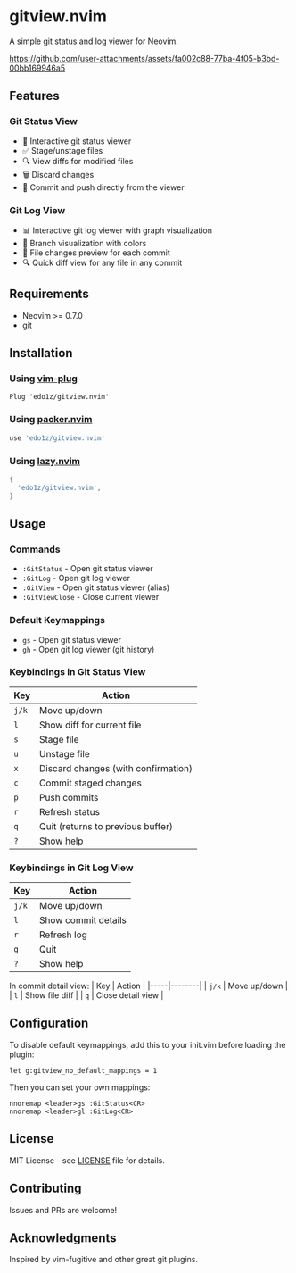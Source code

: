 # gitview.nvim

A simple git status and log viewer for Neovim.


https://github.com/user-attachments/assets/fa002c88-77ba-4f05-b3bd-00bb169946a5


## Features

### Git Status View
- 📁 Interactive git status viewer
- ✅ Stage/unstage files
- 🔍 View diffs for modified files
- 🗑️ Discard changes
- 💬 Commit and push directly from the viewer

### Git Log View
- 📊 Interactive git log viewer with graph visualization
- 🌳 Branch visualization with colors
- 📁 File changes preview for each commit
- 🔍 Quick diff view for any file in any commit

## Requirements

- Neovim >= 0.7.0
- git

## Installation

### Using [vim-plug](https://github.com/junegunn/vim-plug)

```vim
Plug 'edo1z/gitview.nvim'
```

### Using [packer.nvim](https://github.com/wbthomason/packer.nvim)

```lua
use 'edo1z/gitview.nvim'
```

### Using [lazy.nvim](https://github.com/folke/lazy.nvim)

```lua
{
  'edo1z/gitview.nvim',
}
```

## Usage

### Commands

- `:GitStatus` - Open git status viewer
- `:GitLog` - Open git log viewer
- `:GitView` - Open git status viewer (alias)
- `:GitViewClose` - Close current viewer

### Default Keymappings

- `gs` - Open git status viewer
- `gh` - Open git log viewer (git history)

### Keybindings in Git Status View

| Key | Action |
|-----|--------|
| `j/k` | Move up/down |
| `l` | Show diff for current file |
| `s` | Stage file |
| `u` | Unstage file |
| `x` | Discard changes (with confirmation) |
| `c` | Commit staged changes |
| `p` | Push commits |
| `r` | Refresh status |
| `q` | Quit (returns to previous buffer) |
| `?` | Show help |

### Keybindings in Git Log View

| Key | Action |
|-----|--------|
| `j/k` | Move up/down |
| `l` | Show commit details |
| `r` | Refresh log |
| `q` | Quit |
| `?` | Show help |

In commit detail view:
| Key | Action |
|-----|--------|
| `j/k` | Move up/down |
| `l` | Show file diff |
| `q` | Close detail view |

## Configuration

To disable default keymappings, add this to your init.vim before loading the plugin:

```vim
let g:gitview_no_default_mappings = 1
```

Then you can set your own mappings:

```vim
nnoremap <leader>gs :GitStatus<CR>
nnoremap <leader>gl :GitLog<CR>
```

## License

MIT License - see [LICENSE](LICENSE) file for details.

## Contributing

Issues and PRs are welcome!

## Acknowledgments

Inspired by vim-fugitive and other great git plugins.
